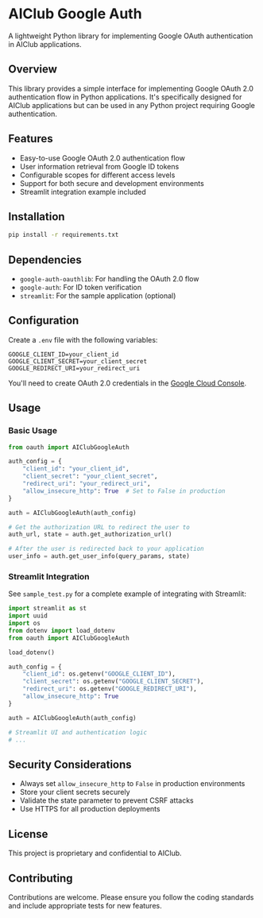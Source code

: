 # AIClub Google Auth

A lightweight Python library for implementing Google OAuth authentication in AIClub applications.

## Overview

This library provides a simple interface for implementing Google OAuth 2.0 authentication flow in Python applications. It's specifically designed for AIClub applications but can be used in any Python project requiring Google authentication.

## Features

- Easy-to-use Google OAuth 2.0 authentication flow
- User information retrieval from Google ID tokens
- Configurable scopes for different access levels
- Support for both secure and development environments
- Streamlit integration example included

## Installation

```bash
pip install -r requirements.txt
```

## Dependencies

- `google-auth-oauthlib`: For handling the OAuth 2.0 flow
- `google-auth`: For ID token verification
- `streamlit`: For the sample application (optional)

## Configuration

Create a `.env` file with the following variables:

```
GOOGLE_CLIENT_ID=your_client_id
GOOGLE_CLIENT_SECRET=your_client_secret
GOOGLE_REDIRECT_URI=your_redirect_uri
```

You'll need to create OAuth 2.0 credentials in the [Google Cloud Console](https://console.cloud.google.com/).

## Usage

### Basic Usage

```python
from oauth import AIClubGoogleAuth

auth_config = {
    "client_id": "your_client_id",
    "client_secret": "your_client_secret",
    "redirect_uri": "your_redirect_uri",
    "allow_insecure_http": True  # Set to False in production
}

auth = AIClubGoogleAuth(auth_config)

# Get the authorization URL to redirect the user to
auth_url, state = auth.get_authorization_url()

# After the user is redirected back to your application
user_info = auth.get_user_info(query_params, state)
```

### Streamlit Integration

See `sample_test.py` for a complete example of integrating with Streamlit:

```python
import streamlit as st
import uuid
import os
from dotenv import load_dotenv
from oauth import AIClubGoogleAuth

load_dotenv()

auth_config = {
    "client_id": os.getenv("GOOGLE_CLIENT_ID"),
    "client_secret": os.getenv("GOOGLE_CLIENT_SECRET"),
    "redirect_uri": os.getenv("GOOGLE_REDIRECT_URI"),
    "allow_insecure_http": True
}

auth = AIClubGoogleAuth(auth_config)

# Streamlit UI and authentication logic
# ...
```

## Security Considerations

- Always set `allow_insecure_http` to `False` in production environments
- Store your client secrets securely
- Validate the state parameter to prevent CSRF attacks
- Use HTTPS for all production deployments

## License

This project is proprietary and confidential to AIClub.

## Contributing

Contributions are welcome. Please ensure you follow the coding standards and include appropriate tests for new features.